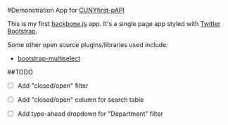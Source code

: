 #Demonstration App for [CUNYfirst-pAPI](https://github.com/cfmeyers/CUNYfirst-pAPI)

This is my first [backbone.js](http://backbonejs.org/) app.  It's a single page app styled with [Twitter Bootstrap](http://getbootstrap.com/).

Some other open source plugins/libraries used include:

-  [bootstrap-multiselect](http://davidstutz.github.io/bootstrap-multiselect)


##TODO

-  [ ]  Add "closed/open" filter

-  [ ]  Add "closed/open" column for search table

-  [ ]  Add type-ahead dropdown for "Department" filter












